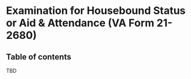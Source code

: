 # Examination for Housebound Status or Aid & Attendance (VA Form 21-2680) 

## Table of contents 

TBD 
